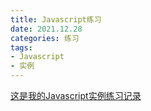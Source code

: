 ```yaml
---
title: Javascript练习
date: 2021.12.28
categories: 练习
tags:
- Javascript
- 实例
---
```


[这是我的Javascript实例练习记录](https://logicwang.github.io/Javascript/)